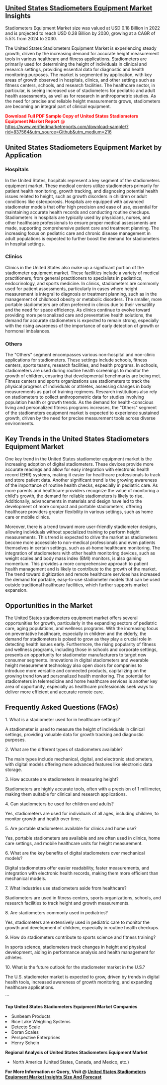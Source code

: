 <h2><a href="https://www.verifiedmarketreports.com/download-sample/?rid=837564&amp;utm_source=Github&amp;utm_medium=216" target="_blank">United States Stadiometers Equipment Market</a> Insights</h2><p>Stadiometers Equipment Market size was valued at USD 0.18 Billion in 2022 and is projected to reach USD 0.28 Billion by 2030, growing at a CAGR of 5.5% from 2024 to 2030.</p><p><p>The United States Stadiometers Equipment Market is experiencing steady growth, driven by the increasing demand for accurate height measurement tools in various healthcare and fitness applications. Stadiometers are primarily used for determining the height of individuals in clinical and research settings, providing essential data for diagnostic and health monitoring purposes. The market is segmented by application, with key areas of growth observed in hospitals, clinics, and other settings such as fitness centers, schools, and research facilities. The healthcare sector, in particular, is seeing increased use of stadiometers for pediatric and adult health assessments, as well as for research in anthropometric studies. As the need for precise and reliable height measurements grows, stadiometers are becoming an integral part of clinical equipment. <p><span class=""><span style="color: #ff0000;"><strong>Download Full PDF Sample Copy of United States Stadiometers Equipment Market Report</strong> @ </span><a href="https://www.verifiedmarketreports.com/download-sample/?rid=837564&amp;utm_source=Github&amp;utm_medium=216" target="_blank">https://www.verifiedmarketreports.com/download-sample/?rid=837564&amp;utm_source=Github&amp;utm_medium=216</a></span></p></p><h2>United States Stadiometers Equipment Market by Application</h2><h3>Hospitals</h3><p>In the United States, hospitals represent a key segment of the stadiometers equipment market. These medical centers utilize stadiometers primarily for patient health monitoring, growth tracking, and diagnosing potential health issues related to height, such as growth disorders in children or adult conditions like osteoporosis. Hospitals are equipped with advanced stadiometer models that offer high precision and ease of use, essential for maintaining accurate health records and conducting routine checkups. Stadiometers in hospitals are typically used by physicians, nurses, and other healthcare professionals to ensure proper medical assessments are made, supporting comprehensive patient care and treatment planning. The increasing focus on pediatric care and chronic disease management in adult populations is expected to further boost the demand for stadiometers in hospital settings.<h3>Clinics</h3><p>Clinics in the United States also make up a significant portion of the stadiometer equipment market. These facilities include a variety of medical practitioners, from general practitioners to specialists in pediatrics, endocrinology, and sports medicine. In clinics, stadiometers are commonly used for patient assessments, particularly in cases where height measurement is integral to diagnosis or treatment planning, such as in the management of childhood obesity or metabolic disorders. The smaller, more portable stadiometers are often preferred in clinics due to their versatility and the need for space efficiency. As clinics continue to evolve toward providing more personalized care and preventative health solutions, the demand for accurate stadiometers is expected to remain strong, especially with the rising awareness of the importance of early detection of growth or hormonal imbalances.<h3>Others</h3><p>The "Others" segment encompasses various non-hospital and non-clinic applications for stadiometers. These settings include schools, fitness centers, sports teams, research facilities, and health programs. In schools, stadiometers are used during routine health screenings to monitor the growth of children, ensuring that developmental benchmarks are being met. Fitness centers and sports organizations use stadiometers to track the physical progress of individuals or athletes, assessing changes in body measurements as part of training regimens. Research institutions also rely on stadiometers to collect anthropometric data for studies involving population health or growth trends. As the demand for health-conscious living and personalized fitness programs increases, the "Others" segment of the stadiometers equipment market is expected to experience sustained growth, driven by the need for precise measurement tools across diverse environments.<h2>Key Trends in the United States Stadiometers Equipment Market</h2><p>One key trend in the United States stadiometer equipment market is the increasing adoption of digital stadiometers. These devices provide more accurate readings and allow for easy integration with electronic health record (EHR) systems, making it easier for healthcare professionals to track and store patient data. Another significant trend is the growing awareness of the importance of routine health checks, especially in pediatric care. As more parents and healthcare providers recognize the value of monitoring a child's growth, the demand for reliable stadiometers is likely to rise. Additionally, advancements in materials and design have led to the development of more compact and portable stadiometers, offering healthcare providers greater flexibility in various settings, such as home care or mobile clinics.<p>Moreover, there is a trend toward more user-friendly stadiometer designs, allowing individuals without specialized training to perform height measurements. This trend is expected to drive the market as stadiometers become more accessible to non-medical professionals and even patients themselves in certain settings, such as at-home healthcare monitoring. The integration of stadiometers with other health monitoring devices, such as weight scales and body mass index (BMI) monitors, is also gaining momentum. This provides a more comprehensive approach to patient health management and is likely to contribute to the growth of the market. The trend toward digitization and remote healthcare services has increased the demand for portable, easy-to-use stadiometer models that can be used outside traditional healthcare facilities, which further supports market expansion.<h2>Opportunities in the Market</h2><p>The United States stadiometers equipment market offers several opportunities for growth, particularly in the expanding sectors of pediatric care, aging populations, and wellness programs. With the increasing focus on preventative healthcare, especially in children and the elderly, the demand for stadiometers is poised to grow as they play a crucial role in detecting health issues early. Furthermore, the rising popularity of fitness and wellness programs, including those in schools and corporate settings, presents an opportunity for stadiometer manufacturers to target new consumer segments. Innovations in digital stadiometers and wearable height measurement technology also open doors for companies to introduce more versatile and connected products, capitalizing on the growing trend toward personalized health monitoring. The potential for stadiometers in telemedicine and home healthcare services is another key area of opportunity, especially as healthcare professionals seek ways to deliver more efficient and accurate remote care.<h2>Frequently Asked Questions (FAQs)</h2><p>1. What is a stadiometer used for in healthcare settings?</p><p>A stadiometer is used to measure the height of individuals in clinical settings, providing valuable data for growth tracking and diagnostic purposes.</p><p>2. What are the different types of stadiometers available?</p><p>The main types include mechanical, digital, and electronic stadiometers, with digital models offering more advanced features like electronic data storage.</p><p>3. How accurate are stadiometers in measuring height?</p><p>Stadiometers are highly accurate tools, often with a precision of 1 millimeter, making them suitable for clinical and research applications.</p><p>4. Can stadiometers be used for children and adults?</p><p>Yes, stadiometers are used for individuals of all ages, including children, to monitor growth and health over time.</p><p>5. Are portable stadiometers available for clinics and home use?</p><p>Yes, portable stadiometers are available and are often used in clinics, home care settings, and mobile healthcare units for height measurement.</p><p>6. What are the key benefits of digital stadiometers over mechanical models?</p><p>Digital stadiometers offer easier readability, faster measurements, and integration with electronic health records, making them more efficient than mechanical models.</p><p>7. What industries use stadiometers aside from healthcare?</p><p>Stadiometers are used in fitness centers, sports organizations, schools, and research facilities to track height and growth measurements.</p><p>8. Are stadiometers commonly used in pediatrics?</p><p>Yes, stadiometers are extensively used in pediatric care to monitor the growth and development of children, especially in routine health checkups.</p><p>9. How do stadiometers contribute to sports science and fitness training?</p><p>In sports science, stadiometers track changes in height and physical development, aiding in performance analysis and health management for athletes.</p><p>10. What is the future outlook for the stadiometer market in the U.S.?</p><p>The U.S. stadiometer market is expected to grow, driven by trends in digital health tools, increased awareness of growth monitoring, and expanding healthcare applications.</p>```</p><p><strong>Top United States Stadiometers Equipment Market Companies</strong></p><div data-test-id=""><p><li>Sunbeam Products</li><li> Rice Lake Weighing Systems</li><li> Detecto Scale</li><li> Doran Scales</li><li> Perspective Enterprises</li><li> Henry Schein</li></p><div><strong>Regional Analysis of&nbsp;United States Stadiometers Equipment Market</strong></div><ul><li dir="ltr"><p dir="ltr">North America&nbsp;(United States, Canada, and Mexico, etc.)</p></li></ul><p><strong>For More Information or Query, Visit @&nbsp;</strong><strong><a href="https://www.verifiedmarketreports.com/product/stadiometers-equipment-market/?utm_source=Github&amp;utm_medium=216" target="_blank">United States Stadiometers Equipment Market Insights Size And Forecast</a></strong></p></div>
